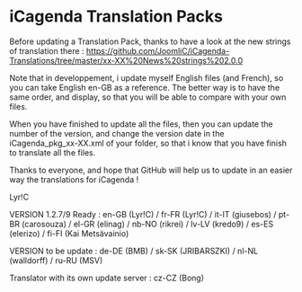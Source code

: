 iCagenda Translation Packs
==========================
Before updating a Translation Pack, thanks to have a look at the new strings of translation there : https://github.com/JoomliC/iCagenda-Translations/tree/master/xx-XX%20News%20strings%202.0.0

Note that in developpement, i update myself English files (and French), so you can take English en-GB as a reference.
The better way is to have the same order, and display, so that you will be able to compare with your own files.

When you have finished to update all the files, then you can update the number of the version, and change the version date in the iCagenda_pkg_xx-XX.xml of your folder, so that i know that you have finish to translate all the files.

Thanks to everyone, and hope that GitHub will help us to update in an easier way the translations for iCagenda !

Lyr!C


VERSION 1.2.7/9 Ready : en-GB (Lyr!C) / fr-FR (Lyr!C) / it-IT (giusebos) / pt-BR (carosouza) / el-GR (elinag) / nb-NO (rikrei) / lv-LV (kredo9) / es-ES (elerizo) / fi-FI (Kai Metsävainio)

VERSION to be update : de-DE (BMB) / sk-SK (JRIBARSZKI) / nl-NL (walldorff) / ru-RU (MSV)

Translator with its own update server : cz-CZ (Bong)
